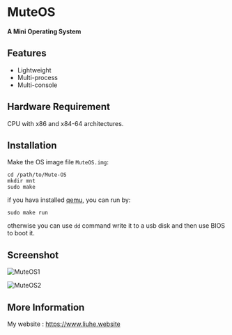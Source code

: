 # MuteOS

**A Mini Operating System**

## Features

* Lightweight
* Multi-process
* Multi-console


## Hardware Requirement

CPU with x86 and x84-64 architectures. 


## Installation

Make the OS image file `MuteOS.img`:
```
cd /path/to/Mute-OS
mkdir mnt
sudo make
```

if you hava installed [qemu](http://wiki.qemu.org/Main_Page), you can run by:
```
sudo make run
```

otherwise you can use `dd` command write it to a usb disk and then use BIOS to boot it.


## Screenshot

![MuteOS1](http://www.liuhe.website/images/MuteOS1.png)

![MuteOS2](http://www.liuhe.website/images/MuteOS2.png)


## More Information

My website : https://www.liuhe.website


